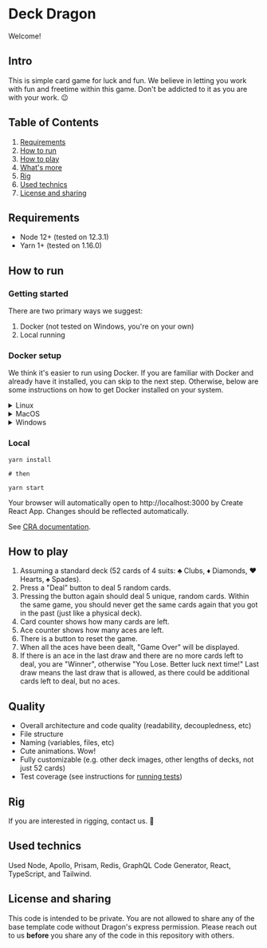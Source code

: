 # Deck Dragon

Welcome!

## Intro

This is simple card game for luck and fun.
We believe in letting you work with fun and freetime within this game. Don't be addicted to it as you are with your work. 😉

## Table of Contents

1. [Requirements](#requirements)
2. [How to run](#how-to-run)
3. [How to play](#how-to-play)
4. [What's more](#what-is-more)
5. [Rig](#rig)
6. [Used technics](#used-technics)
7. [License and sharing](#license-and-sharing)


## Requirements

- Node 12+ (tested on 12.3.1)
- Yarn 1+ (tested on 1.16.0)

## How to run

### Getting started

There are two primary ways we suggest:

1. Docker (not tested on Windows, you're on your own)
2. Local running

### Docker setup

We think it's easier to run using Docker. If you are familiar with Docker and already have it installed, you can skip to the next step. Otherwise, below are some instructions on how to get Docker installed on your system.

<details>
<summary>Linux</summary>

1. Install

    ```console
    sudo apt-get update

    sudo apt-get install docker-ce docker-ce-cli containerd.io docker-compose-plugin
    ```

2. Verify

    ```console
    sudo docker run hello-world
    ```
    This should pull the image, run the container, print the message and exit.

3. Add your user to the `docker` group

    ```console
    sudo groupadd docker

    sudo usermod -aG docker $USER

    newgrp docker 

    docker run hello-world # now the test should run without sudo
    ```

For more information, check the [Docker docs](https://docs.docker.com/engine/install/ubuntu/).


</details>

<details>
<summary>MacOS</summary>

1. Install Docker with [brew](https://brew.sh/)

    ```console
    brew install --cask docker
    brew install docker-compose
    ```

2. Verify

    ```console
    docker --version
    ```
    If this does not display the Docker version, you should restart the Docker deamon. You can find it using Spotlight or under the Applications folder.


For more information, check the [Docker docs](https://docs.docker.com/desktop/mac/install/) and [this guide](https://www.cprime.com/resources/blog/docker-for-mac-with-homebrew-a-step-by-step-tutorial/).

</details>

<details>
<summary>Windows</summary>

Docker offers an installer for Windows. Please check the [Docker docs](https://docs.docker.com/desktop/windows/install/) and, if you need additional information, [this guide from Microsoft](https://docs.microsoft.com/en-us/windows/wsl/tutorials/wsl-containers). Both guides use WSL 2.

</details>

### Local

```console
yarn install

# then

yarn start
```

Your browser will automatically open to http://localhost:3000 by Create React App. Changes should be reflected automatically.

See [CRA documentation](https://facebook.github.io/create-react-app/).

## How to play

1. Assuming a standard deck (52 cards of 4 suits: ♣ Clubs, ♦ Diamonds, ♥ Hearts, ♠ Spades).
2. Press a "Deal" button to deal 5 random cards.
3. Pressing the button again should deal 5 unique, random cards. Within the same game, you should never get the same cards again that you got in the past (just like a physical deck).
4. Card counter shows how many cards are left.
5. Ace counter shows how many aces are left.
6. There is a button to reset the game.
7. When all the aces have been dealt, "Game Over" will be displayed.
8. If there is an ace in the last draw and there are no more cards left to deal, you are "Winner", otherwise "You Lose. Better luck next time!" Last draw means the last draw that is allowed, as there could be additional cards left to deal, but no aces.

## Quality

- Overall architecture and code quality (readability, decoupledness, etc)
- File structure
- Naming (variables, files, etc)
- Cute animations. Wow!
- Fully customizable (e.g. other deck images, other lengths of decks, not just 52 cards)
- Test coverage (see instructions for [running tests](#running-tests))

## Rig

If you are interested in rigging, contact us. 💌

## Used technics

Used Node, Apollo, Prisam, Redis, GraphQL Code Generator, React, TypeScript, and Tailwind.

## License and sharing

This code is intended to be private. You are not allowed to share any of the base template code without Dragon's express permission. Please reach out to us **before** you share any of the code in this repository with others.
